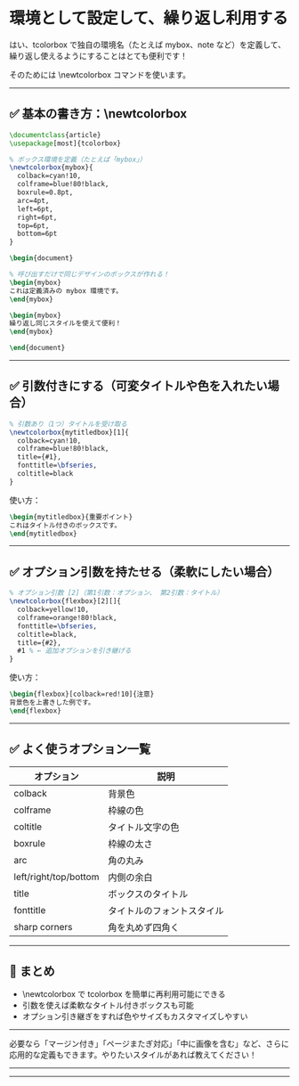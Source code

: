 # 環境として設定して、繰り返し利用する

はい、tcolorbox で独自の環境名（たとえば mybox、note など）を定義して、繰り返し使えるようにすることはとても便利です！

そのためには \newtcolorbox コマンドを使います。

---

## ✅ 基本の書き方：\newtcolorbox

```latex
\documentclass{article}
\usepackage[most]{tcolorbox}

% ボックス環境を定義（たとえば「mybox」）
\newtcolorbox{mybox}{
  colback=cyan!10,
  colframe=blue!80!black,
  boxrule=0.8pt,
  arc=4pt,
  left=6pt,
  right=6pt,
  top=6pt,
  bottom=6pt
}

\begin{document}

% 呼び出すだけで同じデザインのボックスが作れる！
\begin{mybox}
これは定義済みの mybox 環境です。
\end{mybox}

\begin{mybox}
繰り返し同じスタイルを使えて便利！
\end{mybox}

\end{document}
```

---

## ✅ 引数付きにする（可変タイトルや色を入れたい場合）

```latex
% 引数あり（1つ）タイトルを受け取る
\newtcolorbox{mytitledbox}[1]{
  colback=cyan!10,
  colframe=blue!80!black,
  title={#1},
  fonttitle=\bfseries,
  coltitle=black
}
```

使い方：

```latex
\begin{mytitledbox}{重要ポイント}
これはタイトル付きのボックスです。
\end{mytitledbox}
```

---

## ✅ オプション引数を持たせる（柔軟にしたい場合）

```latex
% オプション引数 [2]（第1引数：オプション、 第2引数：タイトル）
\newtcolorbox{flexbox}[2][]{
  colback=yellow!10,
  colframe=orange!80!black,
  fonttitle=\bfseries,
  coltitle=black,
  title={#2},
  #1 % ← 追加オプションを引き継げる
}
```

使い方：

```latex
\begin{flexbox}[colback=red!10]{注意}
背景色を上書きした例です。
\end{flexbox}
```

---

## ✅ よく使うオプション一覧

| オプション                 | 説明            |
| --------------------- | ------------- |
| colback               | 背景色           |
| colframe              | 枠線の色          |
| coltitle              | タイトル文字の色      |
| boxrule               | 枠線の太さ         |
| arc                   | 角の丸み          |
| left/right/top/bottom | 内側の余白         |
| title                 | ボックスのタイトル     |
| fonttitle             | タイトルのフォントスタイル |
| sharp corners         | 角を丸めず四角く      |

---

## 📝 まとめ

* \newtcolorbox で tcolorbox を簡単に再利用可能にできる
* 引数を使えば柔軟なタイトル付きボックスも可能
* オプション引き継ぎをすれば色やサイズもカスタマイズしやすい

---

必要なら「マージン付き」「ページまたぎ対応」「中に画像を含む」など、さらに応用的な定義もできます。やりたいスタイルがあれば教えてください！

---
---
